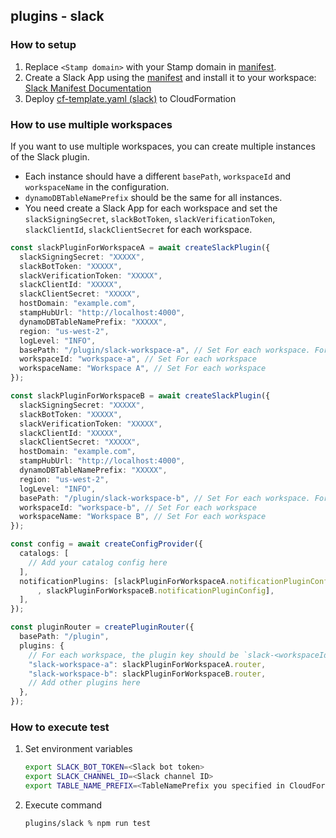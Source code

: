 ## plugins - slack

### How to setup

1. Replace `<Stamp domain>` with your Stamp domain in [manifest](./manifest.yml).
2. Create a Slack App using the [manifest](./manifest.yml) and install it to your workspace: [Slack Manifest Documentation](https://api.slack.com/reference/manifests)
3. Deploy [cf-template.yaml (slack)](./cf-template.yaml) to CloudFormation

### How to use multiple workspaces

If you want to use multiple workspaces, you can create multiple instances of the Slack plugin.

- Each instance should have a different `basePath`, `workspaceId` and `workspaceName` in the configuration.
- `dynamoDBTableNamePrefix` should be the same for all instances.
- You need create a Slack App for each workspace and set the `slackSigningSecret`, `slackBotToken`, `slackVerificationToken`, `slackClientId`, `slackClientSecret` for each workspace.

```ts
const slackPluginForWorkspaceA = await createSlackPlugin({
  slackSigningSecret: "XXXXX",
  slackBotToken: "XXXXX",
  slackVerificationToken: "XXXXX",
  slackClientId: "XXXXX",
  slackClientSecret: "XXXXX",
  hostDomain: "example.com",
  stampHubUrl: "http://localhost:4000",
  dynamoDBTableNamePrefix: "XXXXX",
  region: "us-west-2",
  logLevel: "INFO",
  basePath: "/plugin/slack-workspace-a", // Set For each workspace. Format is `/plugin/slack-<workspaceId>`.
  workspaceId: "workspace-a", // Set For each workspace
  workspaceName: "Workspace A", // Set For each workspace
});

const slackPluginForWorkspaceB = await createSlackPlugin({
  slackSigningSecret: "XXXXX",
  slackBotToken: "XXXXX",
  slackVerificationToken: "XXXXX",
  slackClientId: "XXXXX",
  slackClientSecret: "XXXXX",
  hostDomain: "example.com",
  stampHubUrl: "http://localhost:4000",
  dynamoDBTableNamePrefix: "XXXXX",
  region: "us-west-2",
  logLevel: "INFO",
  basePath: "/plugin/slack-workspace-b", // Set For each workspace. Format is `/plugin/slack-<workspaceId>`
  workspaceId: "workspace-b", // Set For each workspace
  workspaceName: "Workspace B", // Set For each workspace
});

const config = await createConfigProvider({
  catalogs: [
    // Add your catalog config here
  ],
  notificationPlugins: [slackPluginForWorkspaceA.notificationPluginConfig
      , slackPluginForWorkspaceB.notificationPluginConfig],
  ],
});

const pluginRouter = createPluginRouter({
  basePath: "/plugin",
  plugins: {
    // For each workspace, the plugin key should be `slack-<workspaceId>`
    "slack-workspace-a": slackPluginForWorkspaceA.router,
    "slack-workspace-b": slackPluginForWorkspaceB.router,
    // Add other plugins here
  },
});
```

### How to execute test

1. Set environment variables

   ```bash
   export SLACK_BOT_TOKEN=<Slack bot token>
   export SLACK_CHANNEL_ID=<Slack channel ID>
   export TABLE_NAME_PREFIX=<TableNamePrefix you specified in CloudFormation template>
   ```

2. Execute command

   ```bash
   plugins/slack % npm run test
   ```

